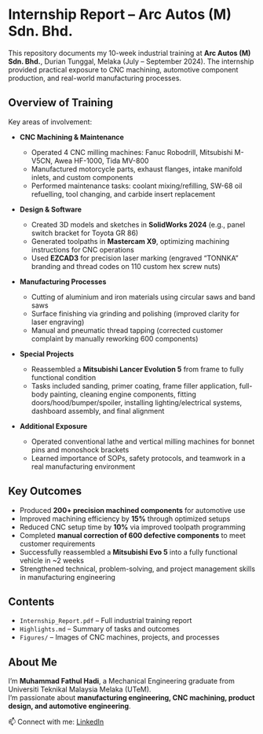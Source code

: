 # Internship Report – Arc Autos (M) Sdn. Bhd.

This repository documents my 10-week industrial training at **Arc Autos (M) Sdn. Bhd.**, Durian Tunggal, Melaka (July – September 2024). The internship provided practical exposure to CNC machining, automotive component production, and real-world manufacturing processes.

## Overview of Training
Key areas of involvement:
- **CNC Machining & Maintenance**  
  - Operated 4 CNC milling machines: Fanuc Robodrill, Mitsubishi M-V5CN, Awea HF-1000, Tida MV-800  
  - Manufactured motorcycle parts, exhaust flanges, intake manifold inlets, and custom components  
  - Performed maintenance tasks: coolant mixing/refilling, SW-68 oil refuelling, tool changing, and carbide insert replacement  

- **Design & Software**  
  - Created 3D models and sketches in **SolidWorks 2024** (e.g., panel switch bracket for Toyota GR 86)  
  - Generated toolpaths in **Mastercam X9**, optimizing machining instructions for CNC operations  
  - Used **EZCAD3** for precision laser marking (engraved “TONNKA” branding and thread codes on 110 custom hex screw nuts)  

- **Manufacturing Processes**  
  - Cutting of aluminium and iron materials using circular saws and band saws  
  - Surface finishing via grinding and polishing (improved clarity for laser engraving)  
  - Manual and pneumatic thread tapping (corrected customer complaint by manually reworking 600 components)  

- **Special Projects**  
  - Reassembled a **Mitsubishi Lancer Evolution 5** from frame to fully functional condition  
  - Tasks included sanding, primer coating, frame filler application, full-body painting, cleaning engine components, fitting doors/hood/bumper/spoiler, installing lighting/electrical systems, dashboard assembly, and final alignment  

- **Additional Exposure**  
  - Operated conventional lathe and vertical milling machines for bonnet pins and monoshock brackets  
  - Learned importance of SOPs, safety protocols, and teamwork in a real manufacturing environment  

## Key Outcomes
- Produced **200+ precision machined components** for automotive use  
- Improved machining efficiency by **15%** through optimized setups  
- Reduced CNC setup time by **10%** via improved toolpath programming  
- Completed **manual correction of 600 defective components** to meet customer requirements  
- Successfully reassembled a **Mitsubishi Evo 5** into a fully functional vehicle in ~2 weeks  
- Strengthened technical, problem-solving, and project management skills in manufacturing engineering  

## Contents
- `Internship_Report.pdf` – Full industrial training report  
- `Highlights.md` – Summary of tasks and outcomes  
- `Figures/` – Images of CNC machines, projects, and processes  

## About Me
I’m **Muhammad Fathul Hadi**, a Mechanical Engineering graduate from Universiti Teknikal Malaysia Melaka (UTeM).  
I’m passionate about **manufacturing engineering, CNC machining, product design, and automotive engineering**.  

📫 Connect with me: [LinkedIn](https://www.linkedin.com/in/hadi-nizam) 
